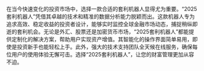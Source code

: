 在当今快速变化的投资市场中，选择一款合适的套利机器人显得尤为重要。“2025套利机器人”凭借其卓越的技术和精准的数据分析能力脱颖而出。这款机器人专为追求高效、稳定收益的投资者设计，能够实时监控全球金融市场动态，捕捉稍纵即逝的套利机会。无论是外汇、股票还是加密货币市场，“2025套利机器人”都能提供定制化的解决方案，帮助用户实现资产增值。其智能化的操作界面简单易用，即使是投资新手也能轻松上手。此外，强大的技术支持团队全天候在线服务，确保每位用户的使用体验无懈可击。选择“2025套利机器人”，让您的财富管理更加从容不迫。